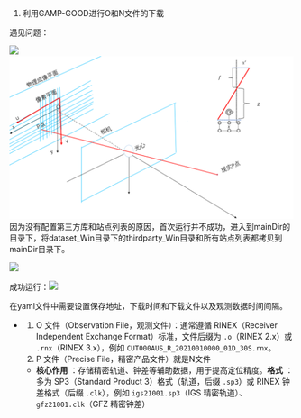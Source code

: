 1. 利用GAMP-GOOD进行O和N文件的下载

遇见问题：

![](file://C:\Users\admin\Documents\IkMarkdown/.assets/spp.md876.2432123.png)
![](https://github.com/aurara-i/markdown/blob/main/picture/1.png)
因为没有配置第三方库和站点列表的原因，首次运行并不成功，进入到mainDir的目录下，将dataset_Win目录下的thirdparty_Win目录和所有站点列表都拷贝到mainDir目录下。

![](file://C:\Users\admin\Documents\IkMarkdown/.assets/spp.md939.2240338.png)

成功运行：![](file://C:\Users\admin\Documents\IkMarkdown/.assets/spp.md996.4073682.png)

在yaml文件中需要设置保存地址，下载时间和下载文件以及观测数据时间间隔。

* 1. O 文件（Observation File，观测文件）：通常遵循 RINEX（Receiver Independent Exchange Format）标准，文件后缀为 `.o`（RINEX 2.x）或 `.rnx`（RINEX 3.x），例如 `CUT000AUS_R_20210010000_01D_30S.rnx`。
  2. P 文件（Precise File，精密产品文件）就是N文件

  * **核心作用** ：存储精密轨道、钟差等辅助数据，用于提高定位精度。**格式** ：多为 SP3（Standard Product 3）格式（轨道，后缀 `.sp3`）或 RINEX 钟差格式（后缀 `.clk`），例如 `igs21001.sp3`（IGS 精密轨道）、`gfz21001.clk`（GFZ 精密钟差）
